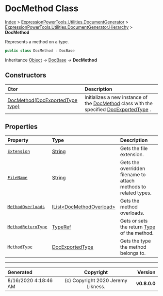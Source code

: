 ﻿# DocMethod Class

[Index](../index.md) > [ExpressionPowerTools.Utilities.DocumentGenerator](ExpressionPowerTools.Utilities.DocumentGenerator.a.md) > [ExpressionPowerTools.Utilities.DocumentGenerator.Hierarchy](ExpressionPowerTools.Utilities.DocumentGenerator.Hierarchy.n.md) > **DocMethod**

Represents a method on a type.

```csharp
public class DocMethod : DocBase
```

Inheritance [Object](https://docs.microsoft.com/dotnet/api/system.object) → [DocBase](ExpressionPowerTools.Utilities.DocumentGenerator.Hierarchy.DocBase.cs.md) → **DocMethod**

## Constructors

| Ctor | Description |
| :-- | :-- |
| [DocMethod(DocExportedType type)](ExpressionPowerTools.Utilities.DocumentGenerator.Hierarchy.DocMethod.ctor.md#docmethoddocexportedtype-type) | Initializes a new instance of the [DocMethod](ExpressionPowerTools.Utilities.DocumentGenerator.Hierarchy.DocMethod.cs.md) class with            the specified [DocExportedType](ExpressionPowerTools.Utilities.DocumentGenerator.Hierarchy.DocExportedType.cs.md) . |
## Properties

| Property | Type | Description |
| :-- | :-- | :-- |
| [`Extension`](ExpressionPowerTools.Utilities.DocumentGenerator.Hierarchy.DocMethod.Extension.prop.md) | [String](https://docs.microsoft.com/dotnet/api/system.string) | Gets the file extension. |
| [`FileName`](ExpressionPowerTools.Utilities.DocumentGenerator.Hierarchy.DocMethod.FileName.prop.md) | [String](https://docs.microsoft.com/dotnet/api/system.string) | Gets the overridden filename to attach methods to related types. |
| [`MethodOverloads`](ExpressionPowerTools.Utilities.DocumentGenerator.Hierarchy.DocMethod.MethodOverloads.prop.md) | [IList&lt;DocMethodOverload>](https://docs.microsoft.com/dotnet/api/system.collections.generic.ilist-1) | Gets the method overloads. |
| [`MethodReturnType`](ExpressionPowerTools.Utilities.DocumentGenerator.Hierarchy.DocMethod.MethodReturnType.prop.md) | [TypeRef](ExpressionPowerTools.Utilities.DocumentGenerator.Hierarchy.TypeRef.cs.md) | Gets or sets the return [Type](https://docs.microsoft.com/dotnet/api/system.type) of the method. |
| [`MethodType`](ExpressionPowerTools.Utilities.DocumentGenerator.Hierarchy.DocMethod.MethodType.prop.md) | [DocExportedType](ExpressionPowerTools.Utilities.DocumentGenerator.Hierarchy.DocExportedType.cs.md) | Gets the type the method belongs to. |


---

| Generated | Copyright | Version |
| :-- | :-: | --: |
| 8/16/2020 4:18:46 AM | (c) Copyright 2020 Jeremy Likness. | **v0.8.0.0** |
